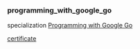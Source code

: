 ### programming_with_google_go

specialization [Programming with Google Go](https://www.coursera.org/specializations/google-golang)

[certificate](https://www.coursera.org/account/accomplishments/specialization/certificate/4SYEBLJVRFSS)
